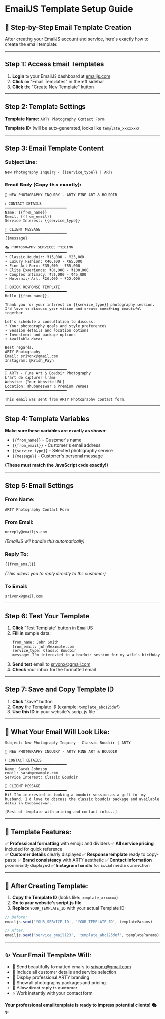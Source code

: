 # EmailJS Template Setup Guide

## 📧 **Step-by-Step Email Template Creation**

After creating your EmailJS account and service, here's exactly how to create the email template:

---

## **Step 1: Access Email Templates**

1. **Login** to your EmailJS dashboard at [emailjs.com](https://www.emailjs.com)
2. **Click** on "Email Templates" in the left sidebar
3. **Click** the "Create New Template" button

---

## **Step 2: Template Settings**

**Template Name:** `ARTY Photography Contact Form`

**Template ID:** (will be auto-generated, looks like `template_xxxxxxx`)

---

## **Step 3: Email Template Content**

### **Subject Line:**
```
New Photography Inquiry - {{service_type}} | ARTY
```

### **Email Body (Copy this exactly):**
```
🎨 NEW PHOTOGRAPHY INQUIRY - ARTY FINE ART & BOUDOIR

📞 CONTACT DETAILS
━━━━━━━━━━━━━━━━━━━━━━━━━━━━
Name: {{from_name}}
Email: {{from_email}}
Service Interest: {{service_type}}

💬 CLIENT MESSAGE
━━━━━━━━━━━━━━━━━━━━━━━━━━━━
{{message}}

🎭 PHOTOGRAPHY SERVICES PRICING
━━━━━━━━━━━━━━━━━━━━━━━━━━━━
• Classic Boudoir: ₹15,000 - ₹25,000
• Luxury Fashion: ₹40,000 - ₹65,000  
• Fine Art Form: ₹35,000 - ₹55,000
• Elite Experience: ₹80,000 - ₹100,000
• Couples Intimacy: ₹30,000 - ₹45,000
• Maternity Art: ₹20,000 - ₹35,000

📱 QUICK RESPONSE TEMPLATE
━━━━━━━━━━━━━━━━━━━━━━━━━━━━
Hello {{from_name}},

Thank you for your interest in {{service_type}} photography session. I'd love to discuss your vision and create something beautiful together.

Let's schedule a consultation to discuss:
• Your photography goals and style preferences
• Session details and location options
• Investment and package options
• Available dates

Best regards,
ARTY Photography
Email: srivonx@gmail.com
Instagram: @Krish_Payn

━━━━━━━━━━━━━━━━━━━━━━━━━━━━
🎨 ARTY - Fine Art & Boudoir Photography
L'art de capturer l'âme
Website: [Your Website URL]
Location: Bhubaneswar & Premium Venues
━━━━━━━━━━━━━━━━━━━━━━━━━━━━

This email was sent from ARTY Photography contact form.
```

---

## **Step 4: Template Variables**

**Make sure these variables are exactly as shown:**

- `{{from_name}}` - Customer's name
- `{{from_email}}` - Customer's email address  
- `{{service_type}}` - Selected photography service
- `{{message}}` - Customer's personal message

**(These must match the JavaScript code exactly!)**

---

## **Step 5: Email Settings**

### **From Name:** 
```
ARTY Photography Contact Form
```

### **From Email:** 
```
noreply@emailjs.com
```
*(EmailJS will handle this automatically)*

### **Reply To:**
```
{{from_email}}
```
*(This allows you to reply directly to the customer)*

### **To Email:**
```
srivonx@gmail.com
```

---

## **Step 6: Test Your Template**

1. **Click** "Test Template" button in EmailJS
2. **Fill in** sample data:
   ```
   from_name: John Smith
   from_email: john@example.com
   service_type: Classic Boudoir
   message: I'm interested in a boudoir session for my wife's birthday
   ```
3. **Send test** email to srivonx@gmail.com
4. **Check** your inbox for the formatted email

---

## **Step 7: Save and Copy Template ID**

1. **Click** "Save" button
2. **Copy** the Template ID (example: `template_abc123def`)
3. **Use this ID** in your website's script.js file

---

## **📱 What Your Email Will Look Like:**

```
Subject: New Photography Inquiry - Classic Boudoir | ARTY

🎨 NEW PHOTOGRAPHY INQUIRY - ARTY FINE ART & BOUDOIR

📞 CONTACT DETAILS
━━━━━━━━━━━━━━━━━━━━━━━━━━━━
Name: Sarah Johnson
Email: sarah@example.com
Service Interest: Classic Boudoir

💬 CLIENT MESSAGE
━━━━━━━━━━━━━━━━━━━━━━━━━━━━
Hi! I'm interested in booking a boudoir session as a gift for my husband. I'd love to discuss the classic boudoir package and available dates in Bhubaneswar.

[Rest of template with pricing and contact info...]
```

---

## **🎨 Template Features:**

✅ **Professional formatting** with emojis and dividers
✅ **All service pricing** included for quick reference  
✅ **Customer details** clearly displayed
✅ **Response template** ready to copy-paste
✅ **Brand consistency** with ARTY aesthetic
✅ **Contact information** prominently displayed
✅ **Instagram handle** for social media connection

---

## **🔧 After Creating Template:**

1. **Copy the Template ID** (looks like: `template_xxxxxxx`)
2. **Go to your website's script.js file**
3. **Replace** `YOUR_TEMPLATE_ID` with your actual Template ID:

```javascript
// Before:
emailjs.send('YOUR_SERVICE_ID', 'YOUR_TEMPLATE_ID', templateParams)

// After:
emailjs.send('service_gmail123', 'template_abc123def', templateParams)
```

---

## **✨ Your Email Template Will:**

- 📧 Send beautifully formatted emails to srivonx@gmail.com
- 🎨 Include all customer details and service selection
- 💼 Display professional ARTY branding
- 📱 Show all photography packages and pricing
- 🔄 Allow direct reply to customer
- ⚡ Work instantly with your contact form

**Your professional email template is ready to impress potential clients! 🎭✨**